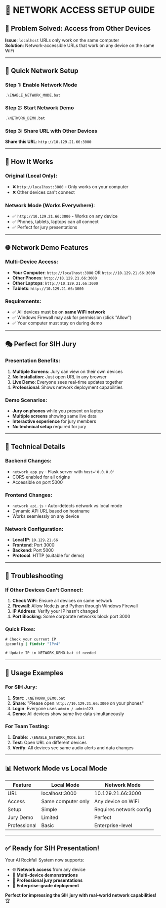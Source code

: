 # 📱 NETWORK ACCESS SETUP GUIDE

## 🎯 Problem Solved: Access from Other Devices

**Issue**: `localhost` URLs only work on the same computer  
**Solution**: Network-accessible URLs that work on any device on the same WiFi

---

## 🚀 Quick Network Setup

### Step 1: Enable Network Mode
```bat
.\ENABLE_NETWORK_MODE.bat
```

### Step 2: Start Network Demo
```bat
.\NETWORK_DEMO.bat
```

### Step 3: Share URL with Other Devices
**Share this URL**: `http://10.129.21.66:3000`

---

## 📱 How It Works

### Original (Local Only):
- ❌ `http://localhost:3000` - Only works on your computer
- ❌ Other devices can't connect

### Network Mode (Works Everywhere):
- ✅ `http://10.129.21.66:3000` - Works on any device
- ✅ Phones, tablets, laptops can all connect
- ✅ Perfect for jury presentations

---

## 🌐 Network Demo Features

### Multi-Device Access:
- **Your Computer**: `http://localhost:3000` OR `http://10.129.21.66:3000`
- **Other Phones**: `http://10.129.21.66:3000`
- **Other Laptops**: `http://10.129.21.66:3000`
- **Tablets**: `http://10.129.21.66:3000`

### Requirements:
- ✅ All devices must be on **same WiFi network**
- ✅ Windows Firewall may ask for permission (click "Allow")
- ✅ Your computer must stay on during demo

---

## 🎭 Perfect for SIH Jury

### Presentation Benefits:
1. **Multiple Screens**: Jury can view on their own devices
2. **No Installation**: Just open URL in any browser
3. **Live Demo**: Everyone sees real-time updates together
4. **Professional**: Shows network deployment capabilities

### Demo Scenarios:
- **Jury on phones** while you present on laptop
- **Multiple screens** showing same live data
- **Interactive experience** for jury members
- **No technical setup** required for jury

---

## 🔧 Technical Details

### Backend Changes:
- `network_app.py` - Flask server with `host='0.0.0.0'`
- CORS enabled for all origins
- Accessible on port 5000

### Frontend Changes:
- `network_api.js` - Auto-detects network vs local mode
- Dynamic API URL based on hostname
- Works seamlessly on any device

### Network Configuration:
- **Local IP**: `10.129.21.66`
- **Frontend**: Port 3000
- **Backend**: Port 5000
- **Protocol**: HTTP (suitable for demo)

---

## 🚨 Troubleshooting

### If Other Devices Can't Connect:

1. **Check WiFi**: Ensure all devices on same network
2. **Firewall**: Allow Node.js and Python through Windows Firewall
3. **IP Address**: Verify your IP hasn't changed
4. **Port Blocking**: Some corporate networks block port 3000

### Quick Fixes:
```bat
# Check your current IP
ipconfig | findstr "IPv4"

# Update IP in NETWORK_DEMO.bat if needed
```

---

## 🎯 Usage Examples

### For SIH Jury:
1. **Start**: `.\NETWORK_DEMO.bat`
2. **Share**: "Please open `http://10.129.21.66:3000` on your phones"
3. **Login**: Everyone uses `admin / admin123`
4. **Demo**: All devices show same live data simultaneously

### For Team Testing:
1. **Enable**: `.\ENABLE_NETWORK_MODE.bat`
2. **Test**: Open URL on different devices
3. **Verify**: All devices see same audio alerts and data changes

---

## 📊 Network Mode vs Local Mode

| Feature | Local Mode | Network Mode |
|---------|------------|--------------|
| URL | localhost:3000 | 10.129.21.66:3000 |
| Access | Same computer only | Any device on WiFi |
| Setup | Simple | Requires network config |
| Jury Demo | Limited | Perfect |
| Professional | Basic | Enterprise-level |

---

## ✅ Ready for SIH Presentation!

Your AI Rockfall System now supports:
- 🌐 **Network access** from any device
- 📱 **Multi-device demonstrations**
- 🎯 **Professional jury presentations**
- 🚀 **Enterprise-grade deployment**

**Perfect for impressing the SIH jury with real-world network capabilities!** 🏆